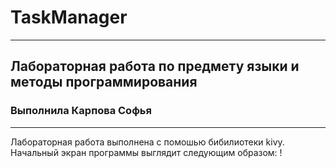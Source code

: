 # TaskManager
---
## Лабораторная работа по предмету языки и методы программирования
### Выполнила Карпова Софья
---
Лабораторная работа выполнена с помошью бибилиотеки kivy.
Начальный экран программы выглядит следующим образом:
!
